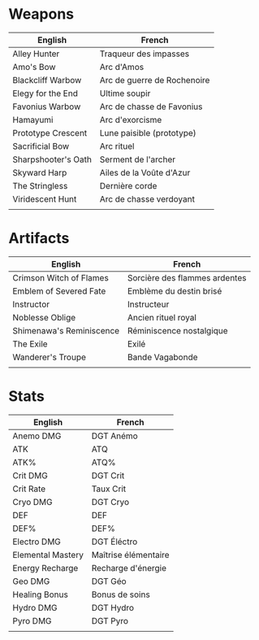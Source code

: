 # Weapons

| English             | French                      |
| ------------------- | --------------------------- |
| Alley Hunter        | Traqueur des impasses       |
| Amo's Bow           | Arc d'Amos                  |
| Blackcliff Warbow   | Arc de guerre de Rochenoire |
| Elegy for the End   | Ultime soupir               |
| Favonius Warbow     | Arc de chasse de Favonius   |
| Hamayumi            | Arc d'exorcisme             |
| Prototype Crescent  | Lune paisible (prototype)   |
| Sacrificial Bow     | Arc rituel                  |
| Sharpshooter's Oath | Serment de l'archer         |
| Skyward Harp        | Ailes de la Voûte d'Azur    |
| The Stringless      | Dernière corde              |
| Viridescent Hunt    | Arc de chasse verdoyant     |
|                     |                             |

# Artifacts

| English                  | French                        |
| ------------------------ | ----------------------------- |
| Crimson Witch of Flames  | Sorcière des flammes ardentes |
| Emblem of Severed Fate   | Emblème du destin brisé       |
| Instructor               | Instructeur                   |
| Noblesse Oblige          | Ancien rituel royal           |
| Shimenawa's Reminiscence | Réminiscence nostalgique      |
| The Exile                | Exilé                         |
| Wanderer's Troupe        | Bande Vagabonde               |
|                          |                               |

# Stats

| English           | French               |
| ----------------- | -------------------- |
| Anemo DMG         | DGT Anémo            |
| ATK               | ATQ                  |
| ATK%              | ATQ%                 |
| Crit DMG          | DGT Crit             |
| Crit Rate         | Taux Crit            |
| Cryo DMG          | DGT Cryo             |
| DEF               | DEF                  |
| DEF%              | DEF%                 |
| Electro DMG       | DGT Éléctro          |
| Elemental Mastery | Maîtrise élémentaire |
| Energy Recharge   | Recharge d'énergie   |
| Geo DMG           | DGT Géo              |
| Healing Bonus     | Bonus de soins       |
| Hydro DMG         | DGT Hydro            |
| Pyro DMG          | DGT Pyro             |
|                   |                      |
